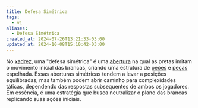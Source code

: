 ```yaml
---
title: Defesa Simétrica
tags:
  - v1
aliases:
  - Defesa Simétrica
created_at: 2024-07-26T13:21:33-03:00
updated_at: 2024-10-08T15:10:42-03:00
---
```


No [xadrez](../06/Xadrez.md), uma "defesa simétrica" é uma [abertura](../../../../../atomos/2024/07/26/Xadrez_Aberturas.md) na qual as pretas imitam o movimento inicial das brancas, criando uma estrutura de [peões](../../../../../atomos/2024/07/26/Xadrez_Peao.md) e [peças](../../../../../atomos/2024/07/08/Xadrez_Pecas.md) espelhada. Essas aberturas simétricas tendem a levar a posições equilibradas, mas também podem abrir caminho para complexidades táticas, dependendo das respostas subsequentes de ambos os jogadores. Em essência, é uma estratégia que busca neutralizar o plano das brancas replicando suas ações iniciais.